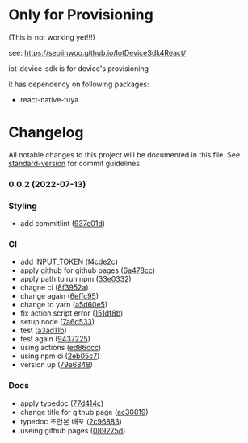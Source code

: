 # Only for Provisioning
(This is not working yet!!!)

see: https://seojinwoo.github.io/IotDeviceSdk4React/

iot-device-sdk is for device's provisioning 


it has dependency on following packages:
- react-native-tuya 


# Changelog

All notable changes to this project will be documented in this file. See [standard-version](https://github.com/conventional-changelog/standard-version) for commit guidelines.

### 0.0.2 (2022-07-13)


### Styling

* add commitlint ([937c01d](https://github.com/seojinwoo/IotDeviceSdk4React/commit/937c01dd0b0df9bc4f45745dd311001a44555766))


### CI

* add INPUT_TOKEN ([f4cde2c](https://github.com/seojinwoo/IotDeviceSdk4React/commit/f4cde2c2424debbf3cb2dda9d10c1a2c57b9cf7f))
* apply github for github pages ([6a478cc](https://github.com/seojinwoo/IotDeviceSdk4React/commit/6a478cc327a73bda3d9044c4f0bc4a2cacfb580c))
* apply path to run npm ([33e0332](https://github.com/seojinwoo/IotDeviceSdk4React/commit/33e0332d51667acf1f098ca38c0a9462865002a7))
* chagne ci ([8f3952a](https://github.com/seojinwoo/IotDeviceSdk4React/commit/8f3952a0ac66dc41c4a319d581885e2aecf7313a))
* change again ([6effc95](https://github.com/seojinwoo/IotDeviceSdk4React/commit/6effc955db8465542e5dcaac3c0b67297eb02ba9))
* change to yarn ([a5d60e5](https://github.com/seojinwoo/IotDeviceSdk4React/commit/a5d60e5aaeb71c2bec70ca4b1de051cec4203e72))
* fix action script error ([151df8b](https://github.com/seojinwoo/IotDeviceSdk4React/commit/151df8b733ebbd62b56938a16cde6d26b368be6f))
* setup node ([7a6d533](https://github.com/seojinwoo/IotDeviceSdk4React/commit/7a6d5333f59f0f07bc5c13b63dffa17b3d4ff77a))
* test ([a3ad11b](https://github.com/seojinwoo/IotDeviceSdk4React/commit/a3ad11be1798e00d125742d28b22548c3be51e3e))
* test again ([9437225](https://github.com/seojinwoo/IotDeviceSdk4React/commit/9437225bec649a09a58ca8621d27d13d09944003))
* using actions ([ed86ccc](https://github.com/seojinwoo/IotDeviceSdk4React/commit/ed86ccc64a22251f74e8b000984ba54c1f62a3d5))
* using npm ci ([2eb05c7](https://github.com/seojinwoo/IotDeviceSdk4React/commit/2eb05c738beb1ba497743569349c4b3ff335df00))
* version up ([79e6848](https://github.com/seojinwoo/IotDeviceSdk4React/commit/79e6848d1d01c1d042e95e5255a74d7e099369ef))


### Docs

* apply typedoc ([77d414c](https://github.com/seojinwoo/IotDeviceSdk4React/commit/77d414c18fa9516c6461c1a013ae52f959b9accc))
* change title for github page ([ac30819](https://github.com/seojinwoo/IotDeviceSdk4React/commit/ac308199072167c2cf460697b0c3ccdc6d2c2a8a))
* typedoc 초안본 배포 ([2c96883](https://github.com/seojinwoo/IotDeviceSdk4React/commit/2c96883cf7286196d61a62146386ce290ad7fc00))
* useing github pages ([089275d](https://github.com/seojinwoo/IotDeviceSdk4React/commit/089275d757ca5b3dccbc5960cb63010fd751637b))

